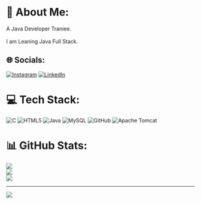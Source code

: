 # 💫 About Me:
A Java Developer Traniee.<br><br>I am Leaning Java Full Stack.


## 🌐 Socials:
[![Instagram](https://img.shields.io/badge/Instagram-%23E4405F.svg?logo=Instagram&logoColor=white)](https://instagram.com/lavanyaanand28) [![LinkedIn](https://img.shields.io/badge/LinkedIn-%230077B5.svg?logo=linkedin&logoColor=white)](https://linkedin.com/in/https://www.linkedin.com/in/lavanya-anand-a08ba5302/?utm_source=share&utm_campaign=share_via&utm_content=profile&utm_medium=android_app) 

# 💻 Tech Stack:
![C](https://img.shields.io/badge/c-%2300599C.svg?style=flat&logo=c&logoColor=white) ![HTML5](https://img.shields.io/badge/html5-%23E34F26.svg?style=flat&logo=html5&logoColor=white) ![Java](https://img.shields.io/badge/java-%23ED8B00.svg?style=flat&logo=openjdk&logoColor=white) ![MySQL](https://img.shields.io/badge/mysql-4479A1.svg?style=flat&logo=mysql&logoColor=white) ![GitHub](https://img.shields.io/badge/github-%23121011.svg?style=flat&logo=github&logoColor=white) ![Apache Tomcat](https://img.shields.io/badge/apache%20tomcat-%23F8DC75.svg?style=flat&logo=apache-tomcat&logoColor=black)
# 📊 GitHub Stats:
![](https://github-readme-stats.vercel.app/api?username=lavanya3946&theme=radical&hide_border=false&include_all_commits=false&count_private=false)<br/>
![](https://github-readme-streak-stats.herokuapp.com/?user=lavanya3946&theme=radical&hide_border=false)<br/>
![](https://github-readme-stats.vercel.app/api/top-langs/?username=lavanya3946&theme=radical&hide_border=false&include_all_commits=false&count_private=false&layout=compact)

---
[![](https://visitcount.itsvg.in/api?id=lavanya3946&icon=0&color=0)](https://visitcount.itsvg.in)

<!-- Proudly created with GPRM ( https://gprm.itsvg.in ) -->
